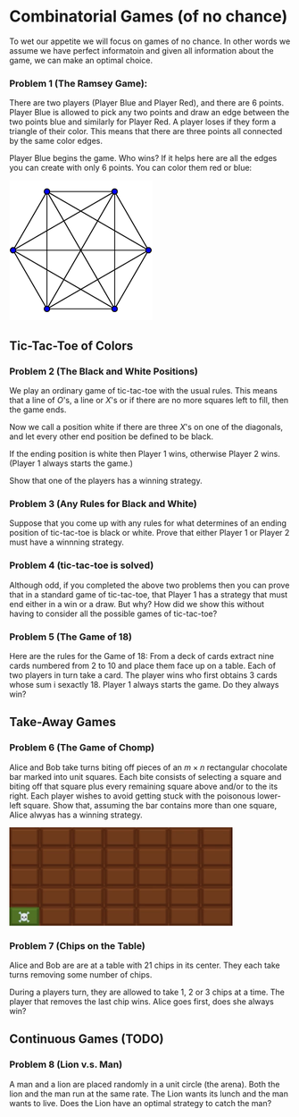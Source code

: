 # Combinatorial Games (of no chance)

To wet our appetite we will focus on games of no chance. In other 
words we assume we have perfect informatoin and given all information 
about the game, we can make an optimal choice.

### Problem 1 (The Ramsey Game):

There are two players (Player Blue and Player Red), and there are $6$ points. Player Blue is allowed to pick any two points and draw an edge between the two points blue and similarly for Player Red. A 
player loses if they form a triangle of their color. This means that 
there are three points all connected by the same color edges. 

Player Blue begins the game. Who wins? If it helps here are all the 
edges you can create with only $6$ points. You can color them red or 
blue:

<img src="media/ramsey.png" alt="ramsey" width="256"/>

## Tic-Tac-Toe of Colors

### Problem 2 (The Black and White Positions)

We play an ordinary game of tic-tac-toe with the usual rules. This means that a line of $O$'s, a line or $X$'s or if there are no more squares left to fill, then the game ends.

Now we call a position white if there are three $X$'s on one of the
diagonals, and let every other end position be defined to be black.

If the ending position is white then Player $1$ wins, otherwise Player $2$ wins. (Player 1 always starts the game.)

Show that one of the players has a winning strategy.

### Problem 3 (Any Rules for Black and White) 

Suppose that you come up with any rules for what determines of an 
ending position of tic-tac-toe is black or white. Prove that either Player $1$ or Player $2$ must have a winnning strategy.


### Problem 4 (tic-tac-toe is solved)

Although odd, if you completed the above two problems then you can prove that in a standard game of tic-tac-toe, that Player $1$ has 
a strategy that must end either in a win or a draw. But why? How
did we show this without having to consider all the possible games 
of tic-tac-toe?


### Problem 5 (The Game of 18)

Here are the rules for the Game of 18: From a deck of cards extract 
nine cards numbered from $2$ to $10$ and place them face up on a 
table. Each of two players in turn take a card. The player wins who 
first obtains $3$ cards whose sum i sexactly $18$. Player $1$ always 
starts the game. Do they always win?

## Take-Away Games

### Problem 6 (The Game of Chomp)

Alice and Bob take turns biting off pieces of an $m \times n$ 
rectangular chocolate bar marked into unit squares. Each bite 
consists of selecting a square and biting off that square plus 
every remaining square above and/or to the its right. Each player
wishes to avoid getting stuck with the poisonous lower-left square.
Show that, assuming the bar contains more than one square, Alice 
alwyas has a winning strategy.

<img src="media/chomp.png" alt="chomp" width="400"/>


### Problem 7 (Chips on the Table)

Alice and Bob are are at a table with $21$ chips in its center.
They each take turns removing some number of chips.

During a players turn, they are allowed to take $1$, $2$ or $3$ chips 
at a time. The player that removes the last chip wins. Alice goes first, does she always win?

## Continuous Games (TODO)

### Problem 8 (Lion v.s. Man)

A man and a lion are placed randomly in a unit circle (the arena).
Both the lion and the man run at the same rate. The Lion wants its lunch and the man wants to live. Does the Lion have an optimal strategy to catch the man?

